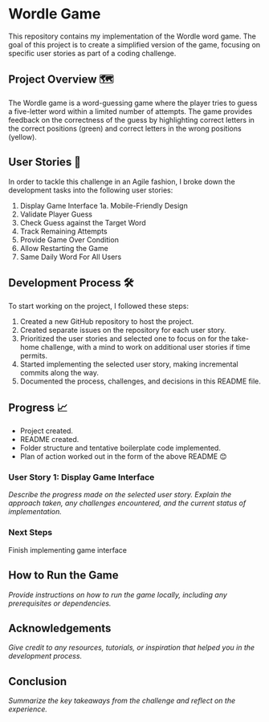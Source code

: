 # Wordle Game

This repository contains my implementation of the Wordle word game. The goal of this project is to create a simplified version of the game, focusing on specific user stories as part of a coding challenge.

## Project Overview 🗺️

The Wordle game is a word-guessing game where the player tries to guess a five-letter word within a limited number of attempts. The game provides feedback on the correctness of the guess by highlighting correct letters in the correct positions (green) and correct letters in the wrong positions (yellow).

## User Stories 👥

In order to tackle this challenge in an Agile fashion, I broke down the development tasks into the following user stories:

1. Display Game Interface
    1a. Mobile-Friendly Design
2. Validate Player Guess
3. Check Guess against the Target Word
4. Track Remaining Attempts
5. Provide Game Over Condition
6. Allow Restarting the Game
7. Same Daily Word For All Users

## Development Process 🛠️

To start working on the project, I followed these steps:

1. Created a new GitHub repository to host the project.
2. Created separate issues on the repository for each user story.
3. Prioritized the user stories and selected one to focus on for the take-home challenge, with a mind to work on additional user stories if time permits.
4. Started implementing the selected user story, making incremental commits along the way.
5. Documented the process, challenges, and decisions in this README file.

## Progress 📈

- Project created.
- README created.
- Folder structure and tentative boilerplate code implemented.
- Plan of action worked out in the form of the above README 😊

### User Story 1: Display Game Interface

*Describe the progress made on the selected user story. Explain the approach taken, any challenges encountered, and the current status of implementation.*

### Next Steps

Finish implementing game interface

## How to Run the Game

*Provide instructions on how to run the game locally, including any prerequisites or dependencies.*

## Acknowledgements

*Give credit to any resources, tutorials, or inspiration that helped you in the development process.*

## Conclusion

*Summarize the key takeaways from the challenge and reflect on the experience.*